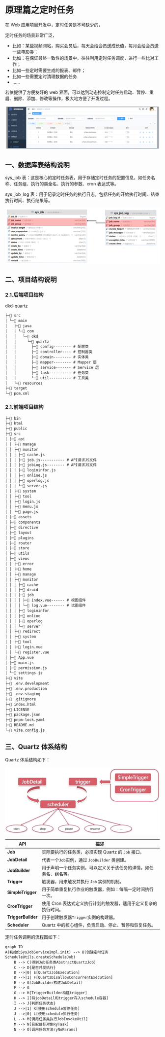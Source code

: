 # 原理篇之定时任务

在 Web 应用项目开发中，定时任务是不可缺少的，

定时任务的场景非常广泛，

- 比如：某些视频网站，购买会员后，每天会给会员送成长值，每月会给会员送一些电影券；
- 比如：在保证最终一致性的场景中，往往利用定时任务调度，进行一些比对工作；
- 比如一些定时需要生成的报表、邮件；
- 比如一些需要定时清理数据的任务
- ……

若依提供了方便友好的 web 界面，可以达到动态控制定时任务启动、暂停、重启、删除、添加、修改等操作，极大地方便了开发过程。

![定时任务](NodeAssets/定时任务.png)

## 一、数据库表结构说明

sys_job 表：这是核心的定时任务表，用于存储定时任务的配置信息，如任务名称、任务组、执行的类全名、执行的参数、cron 表达式等。

sys_job_log 表：用于记录定时任务的执行日志，包括任务的开始执行时间、结束执行时间、执行结果等。

![定时任务数据库表结构](NodeAssets/定时任务数据库表结构.png)

## 二、项目结构说明

### 2.1.后端项目结构

dkd-quartz

```txt
├─📁 src
│ └─📁 main
│   ├─📁 java
│   │ └─📁 com
│   │   └─📁 dkd
│   │     └─📁 quartz
│   │       ├─📁 config-------- # 配置类
│   │       ├─📁 controller---- # 控制器类
│   │       ├─📁 domain-------- # 实体类
│   │       ├─📁 mapper-------- # Mapper 层
│   │       ├─📁 service------- # Service 层
│   │       ├─📁 task---------- # 任务类
│   │       └─📁 util---------- # 工具类
│   └─📁 resources
├─📁 target
└─📄 pom.xml
```

### 2.1.前端项目结构

```txt
├─📁 bin
├─📁 html
├─📁 public
├─📁 src
│ ├─📁 api
│ │ ├─📁 manage
│ │ ├─📁 monitor
│ │ │ ├─📄 cache.js
│ │ │ ├─📄 job.js----------- # API请求JS文件
│ │ │ ├─📄 jobLog.js-------- # API请求JS文件
│ │ │ ├─📄 logininfor.js
│ │ │ ├─📄 online.js
│ │ │ ├─📄 operlog.js
│ │ │ └─📄 server.js
│ │ ├─📁 system
│ │ ├─📁 tool
│ │ ├─📄 login.js
│ │ ├─📄 menu.js
│ │ └─📄 page.js
│ ├─📁 assets
│ ├─📁 components
│ ├─📁 directive
│ ├─📁 layout
│ ├─📁 plugins
│ ├─📁 router
│ ├─📁 store
│ ├─📁 utils
│ ├─📁 views
│ │ ├─📁 error
│ │ ├─📁 home
│ │ ├─📁 manage
│ │ ├─📁 monitor
│ │ │ ├─📁 cache
│ │ │ ├─📁 druid
│ │ │ ├─📁 job
│ │ │ │ ├─📄 index.vue------ # 视图组件
│ │ │ │ └─📄 log.vue-------- # 试图组件
│ │ │ ├─📁 logininfor
│ │ │ ├─📁 online
│ │ │ ├─📁 operlog
│ │ │ └─📁 server
│ │ ├─📁 redirect
│ │ ├─📁 system
│ │ ├─📁 tool
│ │ ├─📄 login.vue
│ │ └─📄 register.vue
│ ├─📄 App.vue
│ ├─📄 main.js
│ ├─📄 permission.js
│ └─📄 settings.js
├─📁 vite
├─📄 .env.development
├─📄 .env.production
├─📄 .env.staging
├─📄 .gitignore
├─📄 index.html
├─📄 LICENSE
├─📄 package.json
├─📄 pnpm-lock.yaml
├─📄 README.md
└─📄 vite.config.js
```

## 三、Quartz 体系结构

Quartz 体系结构如下：

![Quartz体系结构](NodeAssets/Quartz体系结构.png)

| API                | 描述                                                         |
| ------------------ | ------------------------------------------------------------ |
| **Job**            | 实际要执行的任务类，必须实现 Quartz 的 `Job` 接口。          |
| **JobDetail**      | 代表一个`Job`实例，通过 `JobBuilder` 类创建。                |
| **JobBuilder**     | 用于声明一个任务实例，可以定义关于该任务的详情，如任务名、组名等。 |
| **Trigger**        | 触发器，用来触发并执行 `Job` 实例的机制。                    |
| **SimpleTrigger**  | 用于简单重复执行作业的触发器，例如：每隔一定时间执行一次。   |
| **CronTrigger**    | 使用 Cron 表达式定义执行计划的触发器，适用于定义复杂的执行时间。 |
| **TriggerBuilder** | 用于创建触发器`Trigger`实例的构建器。                        |
| **Scheduler**      | Quartz 中的核心组件，负责启动、停止、暂停和恢复任务。        |

定时任务调用的流程图如下：

```mermaid
graph TD
A(初始化SysJobServiceImpl.init) --> B(创建定时任务ScheduleUtils.createScheduleJob)
    B --> C(得到Job任务类AbstractQuartzJob)
    C --> D{是否并发执行}
    D -->|0| E[QuartzJobExecution]
    D -->|1| F[QuartzDisallowConcurrentExecution]
    E --> G[JobBuilder构建JobDetail]
    F --> G
    G --> H[TriggerBuilder构建trigger]
    H --> I[将jobDetail和trigger存入schedule容器]
    I --> J{判断任务状态}
    J -->|1| K[使用schedule暂停任务]
    J -->|0| L[使用schedule执行任务]
    L --> M[调用任务类执行JobInvokeUtil]
    M --> N[获取目标对象RyTask]
    N --> O[调用任务方法ryNoParams]
```
